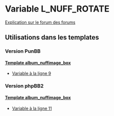 # Variable L_NUFF_ROTATE
[Explication sur le forum des forums](http://forum.forumactif.com/t294113-listing-des-variables#L_NUFF_ROTATE)
## Utilisations dans les templates
### Version PunBB
#### [Template album_nuffimage_box](punbb/album_nuffimage_box.md)
* [Variable à la ligne 9](../punbb/album_nuffimage_box.tpl#L9)
### Version phpBB2
#### [Template album_nuffimage_box](subsilver/album_nuffimage_box.md)
* [Variable à la ligne 11](../subsilver/album_nuffimage_box.tpl#L11)